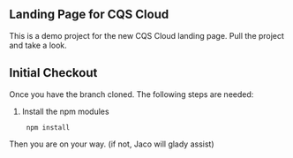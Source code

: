 ## Landing Page for CQS Cloud

This is a demo project for the new CQS Cloud landing page. Pull the project and take a look.



## Initial Checkout

Once you have the branch cloned. The following steps are needed:

1. Install the npm modules

		npm install

Then you are on your way. (if not, Jaco will glady assist)
